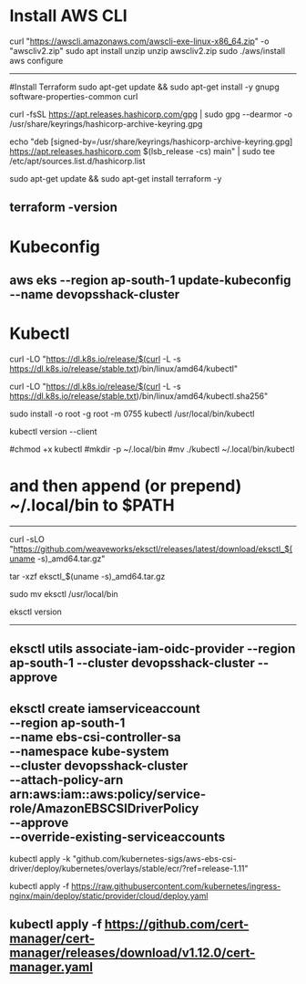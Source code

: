 # Install AWS CLI
curl "https://awscli.amazonaws.com/awscli-exe-linux-x86_64.zip" -o "awscliv2.zip"
sudo apt install unzip
unzip awscliv2.zip
sudo ./aws/install
aws configure

-------------------------------------------------------------------------------------
#Install Terraform
sudo apt-get update && sudo apt-get install -y gnupg software-properties-common curl

curl -fsSL https://apt.releases.hashicorp.com/gpg | sudo gpg --dearmor -o /usr/share/keyrings/hashicorp-archive-keyring.gpg

echo "deb [signed-by=/usr/share/keyrings/hashicorp-archive-keyring.gpg] https://apt.releases.hashicorp.com $(lsb_release -cs) main" | sudo tee /etc/apt/sources.list.d/hashicorp.list

sudo apt-get update && sudo apt-get install terraform -y

terraform -version
-------------------------------------------------------------------------------------------
# Kubeconfig

aws eks --region ap-south-1 update-kubeconfig --name devopsshack-cluster
---------------------------------------------------------------------------------

# Kubectl
curl -LO "https://dl.k8s.io/release/$(curl -L -s https://dl.k8s.io/release/stable.txt)/bin/linux/amd64/kubectl"

curl -LO "https://dl.k8s.io/release/$(curl -L -s https://dl.k8s.io/release/stable.txt)/bin/linux/amd64/kubectl.sha256"
 
sudo install -o root -g root -m 0755 kubectl /usr/local/bin/kubectl

kubectl version --client

#chmod +x kubectl
#mkdir -p ~/.local/bin
#mv ./kubectl ~/.local/bin/kubectl
# and then append (or prepend) ~/.local/bin to $PATH
------------------------------------------------------------------------------------------
curl -sLO "https://github.com/weaveworks/eksctl/releases/latest/download/eksctl_$(uname -s)_amd64.tar.gz"

tar -xzf eksctl_$(uname -s)_amd64.tar.gz

sudo mv eksctl /usr/local/bin

eksctl version

-------------------------------------------------------------------------------------------	
eksctl utils associate-iam-oidc-provider --region ap-south-1 --cluster devopsshack-cluster --approve
-----------------------------------------------------------------------------------------------
eksctl create iamserviceaccount \
  --region ap-south-1 \
  --name ebs-csi-controller-sa \
  --namespace kube-system \
  --cluster devopsshack-cluster \
  --attach-policy-arn arn:aws:iam::aws:policy/service-role/AmazonEBSCSIDriverPolicy \
  --approve \
  --override-existing-serviceaccounts
-----------------------------------------------------------------------------------------------
kubectl apply -k "github.com/kubernetes-sigs/aws-ebs-csi-driver/deploy/kubernetes/overlays/stable/ecr/?ref=release-1.11"

kubectl apply -f https://raw.githubusercontent.com/kubernetes/ingress-nginx/main/deploy/static/provider/cloud/deploy.yaml

kubectl apply -f https://github.com/cert-manager/cert-manager/releases/download/v1.12.0/cert-manager.yaml
---------------------------------------------------------------------------------------
